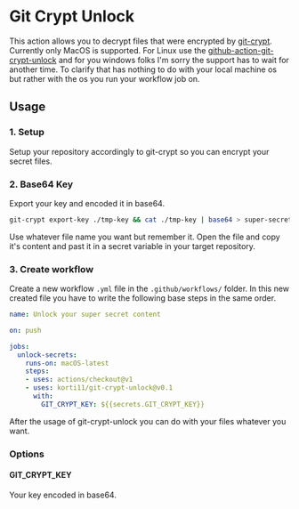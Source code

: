 # Git Crypt Unlock

This action allows you to decrypt files that were encrypted by [git-crypt](https://github.com/AGWA/git-crypt).
Currently only MacOS is supported. For Linux use the [github-action-git-crypt-unlock](https://github.com/sliteteam/github-action-git-crypt-unlock) and for you windows folks I'm sorry the support has to wait for another time. To clarify that has nothing to do with your local machine os but rather with the os you run your workflow job on.

## Usage

### 1. Setup
Setup your repository accordingly to git-crypt so you can encrypt your secret files.

### 2. Base64 Key
Export your key and encoded it in base64.
```bash
git-crypt export-key ./tmp-key && cat ./tmp-key | base64 > super-secret-key-in-base64.txt
```
Use whatever file name you want but remember it. Open the file and copy it's content and past it in a secret variable in your target repository.

### 3. Create workflow

Create a new workflow `.yml` file in the `.github/workflows/` folder. In this new created file you have to write the following base steps in the same order.

```yml
name: Unlock your super secret content

on: push

jobs:
  unlock-secrets:
    runs-on: macOS-latest
    steps:
    - uses: actions/checkout@v1
    - uses: korti11/git-crypt-unlock@v0.1
      with:
        GIT_CRYPT_KEY: ${{secrets.GIT_CRYPT_KEY}}
```
After the usage of git-crypt-unlock you can do with your files whatever you want.

### Options

#### GIT_CRYPT_KEY
Your key encoded in base64.